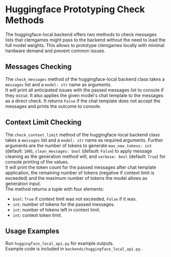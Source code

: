 # Huggingface Prototyping Check Methods
The huggingface-local backend offers two methods to check messages lists that clemgames might pass to the backend 
without the need to load the full model weights. This allows to prototype clemgames locally with minimal hardware demand
and prevent common issues.
## Messages Checking
The `check_messages` method of the huggingface-local backend class takes a `messages` list and a `model: str` name as 
arguments.  
It will print all anticipated issues with the passed messages list to console if they occur. It also applies the given 
model's chat template to the messages as a direct check. It returns `False` if the chat template does not accept the 
messages and prints the outcome to console.
## Context Limit Checking
The `check_context_limit` method of the huggingface-local backend class takes a `messages` list and a `model: str` name 
as required arguments. Further arguments are the number of tokens to generate `max_new_tokens: int` (default: `100`), 
`clean_messages: bool` (default: `False`) to apply message cleaning as the generation method will, and `verbose: bool` 
(default: `True`) for console printing of the values.  
It will print the token count for the passed messages after chat template application, the remaining number of tokens
(negative if context limit is exceeded) and the maximum number of tokens the model allows as generation input.  
The method returns a tuple with four elements:  
- `bool`: `True` if context limit was not exceeded, `False` if it was.
- `int`: number of tokens for the passed messages.
- `int`: number of tokens left in context limit.
- `int`: context token limit.  
## Usage Examples
Run `huggingface_local_api.py` for example outputs.  
Example code is included in `backends/huggingface_local_api.py`.